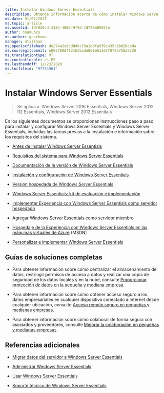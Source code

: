 ```yaml
---
title: Instalar Windows Server Essentials
description: Obtenga información acerca de cómo instalar Windows Server Essentials.
ms.date: 01/02/2017
ms.topic: article
ms.assetid: fdf020cd-3184-4886-9f9d-7d729a89057e
author: nnamuhcs
ms.author: geschuma
manager: mtillman
ms.openlocfilehash: de274a2c8cdd4bc70a1ddfa9f9c435c1602bcbda
ms.sourcegitcommit: e00e789dff216dbade861e61365f078b758a5720
ms.translationtype: MT
ms.contentlocale: es-ES
ms.lasthandoff: 12/23/2020
ms.locfileid: "97754961"
---
```

# <a name="install-windows-server-essentials"></a>Instalar Windows Server Essentials

>Se aplica a: Windows Server 2016 Essentials, Windows Server 2012 R2 Essentials, Windows Server 2012 Essentials

En los siguientes documentos se proporcionan instrucciones paso a paso para instalar y configurar Windows Server Essentials y Windows Server Essentials, incluidas las tareas previas a la instalación e información sobre los requisitos del sistema.

-   [Antes de instalar Windows Server Essentials](Before-You-Install-Windows-Server-Essentials.md)

-   [Requisitos del sistema para Windows Server Essentials](../get-started/system-requirements.md)

-   [Documentación de la versión de Windows Server Essentials](../get-started/release-notes.md)

-   [Instalación y configuración de Windows Server Essentials](Install-and-Configure-Windows-Server-Essentials.md)

-   [Versión hospedada de Windows Server Essentials](Hosted-Windows-Server-Essentials.md)

-   [Windows Server Essentials: kit de evaluación e implementación](Assessment-and-Deployment-Kit-for-Windows-Server-Essentials.md)

-   [Implementar Experiencia con Windows Server Essentials como servidor hospedado](Deploy-Windows-Server-Essentials-Experience-as-a-Hosted-Server.md)

-   [Agregar Windows Server Essentials como servidor miembro](Add-Windows-Server-Essentials-as-a-Member-Server.md)

-   [Hospedaje de la Experiencia con Windows Server Essentials en las máquinas virtuales de Azure](/previous-versions/azure/dn520828(v=azure.100)) (MSDN)

-   [Personalizar e implementar Windows Server Essentials](Customize-and-Deploy-Windows-Server-Essentials.md)


## <a name="end-to-end-solution-guides"></a>Guías de soluciones completas

-    Para obtener información sobre cómo centralizar el almacenamiento de datos, restringir permisos de acceso a datos y realizar una copia de seguridad de los datos locales y en la nube, consulte [Proporcionar protección de datos en la pequeña y mediana empresa](/previous-versions/orphan-topics/ws.11/dn582043(v=ws.11)).

-    Para obtener información sobre cómo obtener acceso seguro a los datos empresariales en cualquier dispositivo conectado a Internet desde cualquier ubicación, consulte [Acceso remoto seguro en pequeñas y medianas empresas](/previous-versions/windows/it-pro/solutions-guidance/dn629457(v=ws.11)).

-    Para obtener información sobre cómo colaborar de forma segura con asociados y proveedores, consulte [Mejorar la colaboración en pequeñas y medianas empresas](/previous-versions/windows/it-pro/solutions-guidance/dn747893(v=ws.11)).

## <a name="additional-references"></a>Referencias adicionales


-   [Migrar datos del servidor a Windows Server Essentials](../migrate/Migrate-Server-Data-to-Windows-Server-Essentials.md)

-   [Administrar Windows Server Essentials](../manage/Manage-Windows-Server-Essentials.md)

-   [Usar Windows Server Essentials](../use/Use-Windows-Server-Essentials.md)

-   [Soporte técnico de Windows Server Essentials](../support/Support-Windows-Server-Essentials.md)